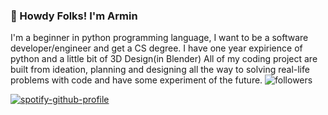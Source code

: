 ### 🤠 Howdy Folks! I'm Armin

I'm a beginner in python programming language, I want to be a software developer/engineer and get a CS degree.
I have one year expirience of python and a little bit of 3D Design(in Blender)
All of my coding project are built from ideation, planning and designing all the way to solving real-life problems with code and have some experiment of the future.
  <img alt="followers" title="Follow me on Twitter" src="https://img.shields.io/twitter/follow/armin_codes?color=55960c&label=Follow&logo=twitter&logoColor=white&style=for-the badge"/>


[![spotify-github-profile](https://spotify-github-profile.vercel.app/api/view?uid=31jmkvcunwym3wtznkfd5dnlbpxq&cover_image=true&theme=default&show_offline=false&background_color=151b23&interchange=false&bar_color_cover=true)](https://github.com/kittinan/spotify-github-profile)
